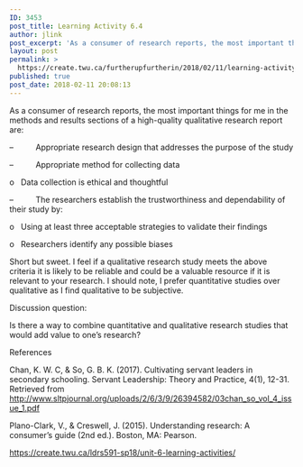 ```yaml
---
ID: 3453
post_title: Learning Activity 6.4
author: jlink
post_excerpt: 'As a consumer of research reports, the most important things for me in the methods and results sections of a high-quality qualitative research report are: &ndash;&nbsp;&nbsp;&nbsp;&nbsp;&nbsp;&nbsp;&nbsp;&nbsp;&nbsp; Appropriate research design that addresses the purpose of the study &ndash;&nbsp;&nbsp;&nbsp;&nbsp;&nbsp;&nbsp;&nbsp;&nbsp;&nbsp; Appropriate method for collecting data o&nbsp;&nbsp; Data collection is ethical and thoughtful &ndash;&nbsp;&nbsp;&nbsp;&nbsp;&nbsp;&nbsp;&nbsp;&nbsp;&nbsp; The researchers establish the trustworthiness &hellip; <p><a href="https://create.twu.ca/furtherupfurtherin/2018/02/11/learning-activity-6-4/">Continue reading<span> "Learning Activity 6.4"</span></a></p>'
layout: post
permalink: >
  https://create.twu.ca/furtherupfurtherin/2018/02/11/learning-activity-6-4/
published: true
post_date: 2018-02-11 20:08:13
---
```

<p>As a consumer of research reports, the most important things for me in the methods and results sections of a high-quality qualitative research report are:</p>
<p>&#8211;          Appropriate research design that addresses the purpose of the study</p>
<p>&#8211;          Appropriate method for collecting data</p>
<p>o   Data collection is ethical and thoughtful</p>
<p>&#8211;          The researchers establish the trustworthiness and dependability of their study by:</p>
<p>o   Using at least three acceptable strategies to validate their findings</p>
<p>o   Researchers identify any possible biases</p>
<p>Short but sweet. I feel if a qualitative research study meets the above criteria it is likely to be reliable and could be a valuable resource if it is relevant to your research. I should note, I prefer quantitative studies over qualitative as I find qualitative to be subjective.</p>
<p>Discussion question:</p>
<p>Is there a way to combine quantitative and qualitative research studies that would add value to one&#8217;s research?</p>
<p>References</p>
<p>Chan, K. W. C, &amp; So, G. B. K. (2017). Cultivating servant leaders in secondary schooling. Servant Leadership: Theory and Practice, 4(1), 12-31. Retrieved from <a href="http://www.sltpjournal.org/uploads/2/6/3/9/26394582/03chan_so_vol_4_issue_1.pdf">http://www.sltpjournal.org/uploads/2/6/3/9/26394582/03chan_so_vol_4_issue_1.pdf</a></p>
<p>Plano-Clark, V., &amp; Creswell, J. (2015). Understanding research: A consumer’s guide (2nd ed.). Boston, MA: Pearson.</p>
<p><a href="https://create.twu.ca/ldrs591-sp18/unit-6-learning-activities/">https://create.twu.ca/ldrs591-sp18/unit-6-learning-activities/</a></p>